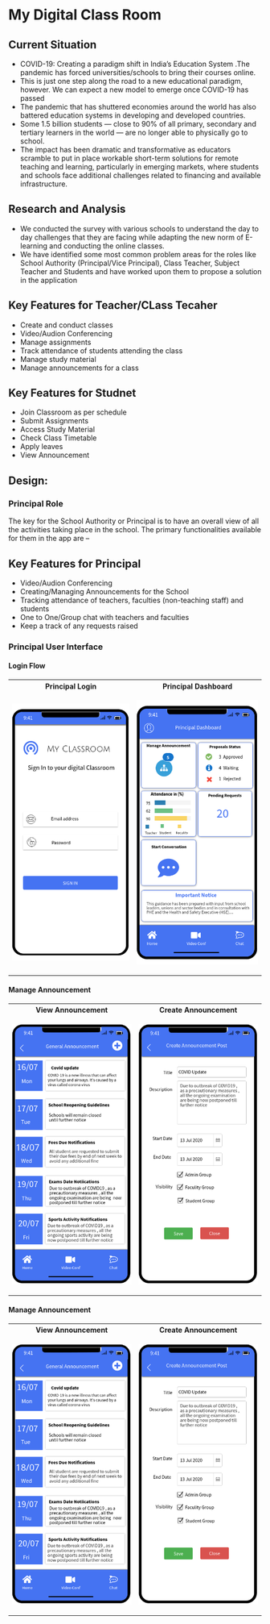 # My Digital Class Room



## Current Situation 
- COVID-19: Creating a paradigm shift in India’s Education System .The pandemic has forced universities/schools to bring their courses online.
- This is just one step along the road to a new educational paradigm, however. We can expect a new model to emerge once COVID-19 has passed
- The pandemic that has shuttered economies around the world has also battered education systems in developing and developed countries.
- Some 1.5 billion students — close to 90% of all primary, secondary and tertiary learners in the world — are no longer able to physically go to school.
- The impact has been dramatic and transformative as educators scramble to put in place workable short-term solutions for remote teaching and learning, particularly in emerging markets, where students and schools face additional challenges related to financing and available infrastructure.

##  Research and Analysis
- We conducted the survey with various schools to understand the day to day challenges that they are facing while adapting the new norm of E-learning and conducting the online classes. 
- We have identified some most common problem areas for the roles like School Authority (Principal/Vice Principal), Class Teacher, Subject Teacher and Students and have worked upon them to propose a solution in the application


##  Key Features for Teacher/CLass Tecaher

-	Create and conduct classes
-	Video/Audion Conferencing
-	Manage assignments 
-	Track attendance of students attending the class
-	Manage study material
-	Manage announcements for a class

##  Key Features for Studnet

-	Join Classroom as per schedule
-	Submit Assignments
-	Access Study Material
-	Check Class Timetable
-	Apply leaves
-	View Announcement

## Design:
 ### Principal Role
 The key for the School Authority or Principal is to have an overall view of all the activities taking place in the school. The primary functionalities available for them in the app are –
##  Key Features for Principal
-	Video/Audion Conferencing
- Creating/Managing Announcements for the School
-	Tracking attendance of teachers, faculties (non-teaching staff) and students
-	One to One/Group chat with teachers and faculties
-	Keep a track of any requests raised

 ### Principal User Interface

#### Login Flow

 <table>
 <th>Principal Login</th>
  <th>Principal Dashboard</th>
 <tr>
   <td>
  
   ![](/images/Login_Page_-_Principal.png)
   
  <td>
   
 ![](/images/Dashboard_-_Principal.png)
   
   </td>
</tr>
</table>

#### Manage Announcement 
 <table>
 <th>View Announcement</th>
  <th>Create Announcement</th>
 <tr>
   <td>
  
   ![](/images/View_Announcements_-_Principal.png)
   
  <td>
   
 ![](/images/Create_Announcement_-_Teacher.png)
   
   </td>
</tr>
</table>

#### Manage Announcement 
 <table>
 <th>View Announcement</th>
  <th>Create Announcement</th>
 <tr>
   <td>
  
   ![](/images/View_Announcements_-_Principal.png)
   
  <td>
   
 ![](/images/Create_Announcement_-_Teacher.png)
   
   </td>
</tr>
</table>
